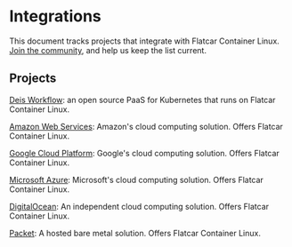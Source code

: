 # Integrations

This document tracks projects that integrate with Flatcar Container Linux. [Join the community](https://github.com/coreos/docs/), and help us keep the list current.

## Projects

[Deis Workflow](https://deis.com/workflow/): an open source PaaS for Kubernetes that runs on Flatcar Container Linux.

[Amazon Web Services](https://aws.amazon.com/marketplace/pp/B01H62FDJM): Amazon's cloud computing solution. Offers Flatcar Container Linux.

[Google Cloud Platform](https://cloud.google.com/compute/docs/images#os-compute-support): Google's cloud computing solution. Offers Flatcar Container Linux.

[Microsoft Azure](https://azuremarketplace.microsoft.com/en-us/marketplace/apps/category/compute?subcategories=operating-systems&page=1#): Microsoft's cloud computing solution. Offers Flatcar Container Linux.

[DigitalOcean](https://www.digitalocean.com/products/linux-distribution/coreos/): An independent cloud computing solution. Offers Flatcar Container Linux.

[Packet](https://www.packet.net/promo/coreos/): A hosted bare metal solution. Offers Flatcar Container Linux.
